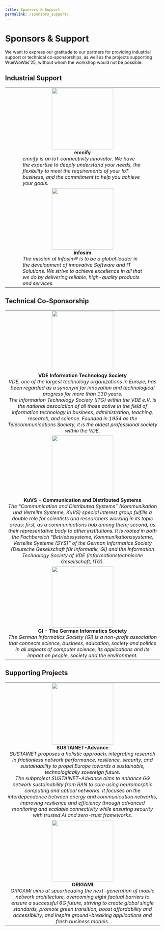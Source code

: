 ```yaml
---
title: Sponsors & Support
permalink: /sponsors_support/
---
```


# Sponsors & Support
We want to express our gratitude to our partners for providing industrial support or technical co-sponsorships, as well as the projects supporting WueWoWas'25, without whom the workshop would not be possible.

## Industrial Support

<table>
  <tr>
    <td align="center">
      <img src="{{ '/assets/images/emnify_new.png' | relative_url }}"  width="200" height="200"><br />
      <b>emnify</b>  <br />
      <div style="text-align: left; display: inline-block; max-width: 80%;">
        <em style="text-align:left"> emnify is an IoT connectivity innovator. We have the expertise to deeply understand your needs, the flexibility to meet the requirements of your IoT business, and the commitment to help you achieve your goals. </em>
      </div>
    </td>
  </tr>
  <tr>
    <td align="center">
      <img src="{{ '/assets/images/infosim.png' | relative_url }}"  width="200" height="200"><br />
      <b>infosim</b>  <br />
      <div style="text-align: left; display: inline-block; max-width: 80%;">
        <em>The mission at Infosim® is to be a global leader in the development of innovative Software and IT Solutions. We strive to achieve excellence in all that we do by delivering reliable, high-quality products and services.</em>
      </div>
    </td>
  </tr>
</table>


## Technical Co-Sponsorship

<table>
  <tr>
    <td align="center">
      <img src="{{ '/assets/images/vde.jpg' | relative_url }}"  width="200" height="200"><br />
      <b>VDE Information Technology Society</b> <br />
      <em>VDE, one of the largest technology organizations in Europe, has been regarded as a synonym for innovation and technological progress for more than 130 years.</em> </br>
      <em>The Information Technology Society (ITG) within the VDE e.V. is the national association of all those active in the field of information technology in business, administration, teaching, research, and science. Founded in 1954 as the Telecommunications Society, it is the oldest professional society within the VDE.</em>
    </td>
  </tr>
  <tr>
    <td align="center">
      <img src="{{ '/assets/images/kuvs.png' | relative_url }}"  width="200" height="200"><br />
      <b>KuVS - Communication and Distributed Systems</b>  <br />
      <em>The “Communication and Distributed Systems” (Kommunikation und Verteilte Systeme, KuVS) special interest group fulfills a double role for scientists and researchers working in its topic areas: first, as a communications hub among them; second, as their representative body to other institutions. It is rooted in both the Fachbereich “Betriebssysteme, Kommunikationssysteme, Verteilte Systeme (SYS)” of the German Informatics Society (Deutsche Gesellschaft für Informatik, GI) and the Information Technology Society of VDE (Informationstechnische Gesellschaft, ITG).</em>
    </td>
  </tr>
  <tr>
    <td align="center">
      <img src="{{ '/assets/images/gi.png' | relative_url }}"  width="200" height="200"><br />
      <b>GI - The German Informatics Society</b> <br />
      <em>The German Informatics Society (GI) is a non-profit association that connects science, business, education, society and politics in all aspects of computer science, its applications and its impact on people, society and the environment.</em>
    </td>
  </tr>
</table>

## Supporting Projects

<table>
  <tr>
    <td align="center">
      <img src="{{ '/assets/images/logo-SUSTAINET-Advance.jpg' | relative_url }}"  width="200" height="200"><br />
      <b>SUSTAINET-Advance</b>  <br />
      <em>SUSTAINET proposes a holistic approach, integrating research in frictionless network performance, resilience, security, and sustainability to propel Europe towards a sustainable, technologically sovereign future.</em><br />
       <em> The subproject SUSTAINET-Advance aims to enhance 6G network sustainability from RAN to core using neuromorphic computing and optical networks. It focuses on the interdependence between energy and communication networks, improving resilience and efficiency through advanced monitoring and scalable connectivity while ensuring security with trusted AI and zero-trust frameworks.
</em>
    </td>
  </tr>
  <tr>
    <td align="center">
      <img src="{{ '/assets/images/origami_logo.png' | relative_url }}"  width="200" height="200"><br />
      <b>ORIGAMI</b>  <br />
      <em>ORIGAMI aims at spearheading the next-generation of mobile network architecture, overcoming eight factual barriers to ensure a successful 6G future, striving to create global single standards, promote green transition, boost affordability and accessibility, and inspire ground-breaking applications and fresh business models. </em>
    </td>
  </tr>
</table>
